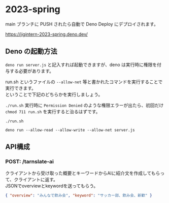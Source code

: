 # 2023-spring

main ブランチに PUSH されたら自動で Deno Deploy にデプロイされます。

https://jigintern-2023-spring.deno.dev/

## Deno の起動方法

`deno run server.js` と記入すれば起動できますが、deno
は実行時に権限を付与する必要があります。

run.sh というファイルの `--allow-net`
等と書かれたコマンドを実行することで実行できます。\
ということで下記のどちらかを実行しましょう。

`./run.sh` 実行時に `Permission Denied` のような権限エラーが出たら、初回だけ
`chmod 711 run.sh` を実行すると治るはずです。

```
./run.sh
```

```
deno run --allow-read --allow-write --allow-net server.js
```

## API構成

### POST: /tarnslate-ai

クライアントから受け取った概要とキーワードからAIに紹介文を作成してもらって、クライアントに返す。\
JSONでoverviewとkeywordを送ってもらう。

```json
{ "overview": "みんなで飲み会", "keyword": "サッカー部、飲み会、新歓" }
```

